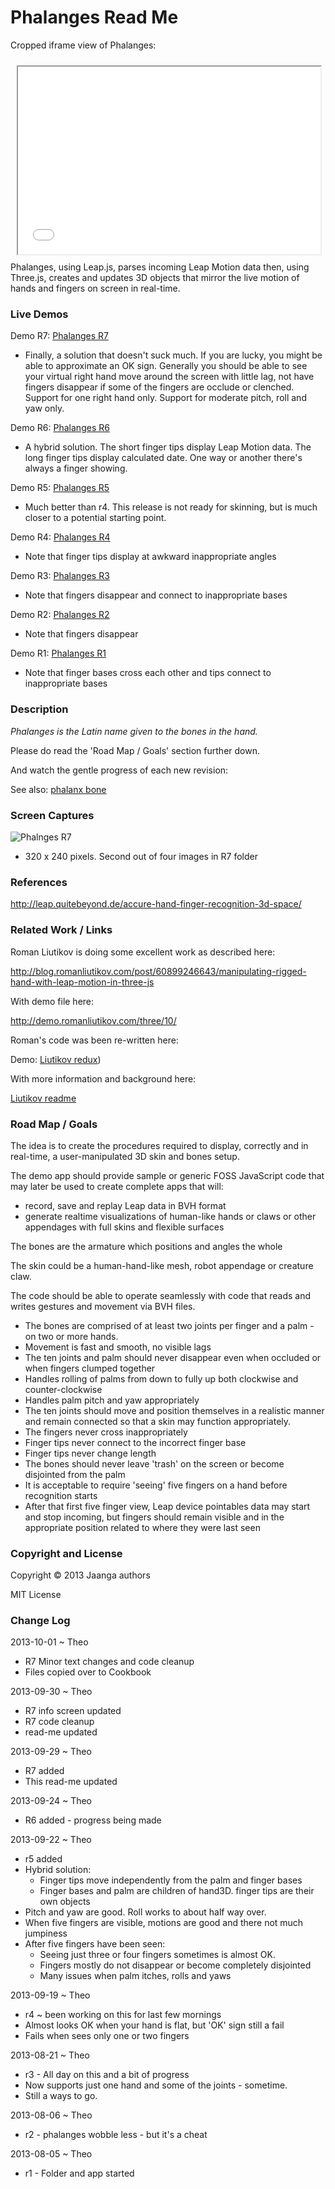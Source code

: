 Phalanges Read Me
=================

Cropped iframe view of Phalanges:
<iframe src=phalanges/r7/phalanges.html width=96% height=300px style=margin:2% ></iframe>
Phalanges, using Leap.js, parses incoming Leap Motion data then, using Three.js, creates and updates 3D objects 
that mirror the live motion of hands and fingers on screen in real-time.

### Live Demos

Demo R7: [Phalanges R7](http://jaanga.github.io/gestification/cookbook/phalanges/r7/phalanges.html)  

* Finally, a solution that doesn't suck much. If you are lucky, you might be able to approximate an OK sign. 
Generally you should be able to see your virtual right hand move around the screen with little lag, not have fingers disappear if some of the fingers are occlude or clenched.
Support for one right hand only. Support for moderate pitch, roll and yaw only. 

Demo R6: [Phalanges R6](http://jaanga.github.io/gestification/cookbook/phalanges/r6/phalanges.html) 

* A hybrid solution. The short finger tips display Leap Motion data. The long finger tips display calculated date. One way or another there's always a finger showing.

Demo R5: [Phalanges R5](http://jaanga.github.io/gestification/cookbook/phalanges/r5/phalanges.html)

* Much better than r4. This release is not ready for skinning, but is much closer to a potential starting point.

Demo R4: [Phalanges R4](http://jaanga.github.io/gestification/cookbook/phalanges/r4/phalanges.html) 

* Note that finger tips display at awkward inappropriate angles

Demo R3: [Phalanges R3](http://jaanga.github.io/gestification/cookbook/phalanges/r3/phalanges.html) 

* Note that fingers disappear and connect to inappropriate bases

Demo R2: [Phalanges R2](http://jaanga.github.io/gestification/cookbook/phalanges/r2/phalanges.html) 

* Note that fingers disappear

Demo R1: [Phalanges R1](http://jaanga.github.io/gestification/cookbook/phalanges/r1/phalanges.html)

* Note that finger bases cross each other and tips connect to inappropriate bases


### Description

_Phalanges is the Latin name given to the bones in the hand._

Please do read the 'Road Map / Goals' section further down.

And watch the gentle progress of each new revision:

See also: [phalanx bone](https://en.wikipedia.org/wiki/Phalanx_bone)

### Screen Captures

![Phalnges R7](http://jaanga.github.io/gestification/cookbook/phalanges/r7/phalanges-screen-grab-320x240.png)

* 320 x 240 pixels. Second out of four images in R7 folder

### References

<http://leap.quitebeyond.de/accure-hand-finger-recognition-3d-space/>

### Related Work / Links
Roman Liutikov is doing some excellent work as described here:

<http://blog.romanliutikov.com/post/60899246643/manipulating-rigged-hand-with-leap-motion-in-three-js>

With demo file here:

<http://demo.romanliutikov.com/three/10/>

Roman's code was been re-written here:

Demo: [Liutikov redux](http://jaanga.github.io/gestification/cookbook/phalanges/liutikov/liutikov.htm))

With more information and background here:

[Liutikov readme](https://github.com/jaanga/gestification/tree/gh-pages/cookbook/phalanges/liutikov)

 
### Road Map / Goals
The idea is to create the procedures required to display, correctly and in real-time, a user-manipulated 3D skin and bones setup.

The demo app should provide sample or generic FOSS JavaScript code that may later be used to create complete apps that will:

* record, save and replay Leap data in BVH format
* generate realtime visualizations of human-like hands or claws or other appendages with full skins and flexible surfaces

The bones are the armature which positions and angles the whole

The skin could be a human-hand-like mesh, robot appendage or creature claw.

The code should be able to operate seamlessly with code that reads and writes gestures and movement via BVH files.

* The bones are comprised of at least two joints per finger and a palm - on two or more hands.
* Movement is fast and smooth, no visible lags
* The ten joints and palm should never disappear even when occluded or when fingers clumped together
* Handles rolling of palms from down to fully up both clockwise and counter-clockwise
* Handles palm pitch and yaw appropriately 
* The ten joints should move and position themselves in a realistic manner and remain connected so that a skin may function appropriately.
* The fingers never cross inappropriately
* Finger tips never connect to the incorrect finger base
* Finger tips never change length
* The bones should never leave 'trash' on the screen or become disjointed from the palm
* It is acceptable to require 'seeing' five fingers on a hand before recognition starts
* After that first five finger view, Leap device pointables data may start and stop incoming, but fingers should remain visible and in the appropriate position related to where they were last seen


### Copyright and License
Copyright &copy; 2013 Jaanga authors

MIT License

### Change Log

2013-10-01 ~ Theo  

* R7 Minor text changes and code cleanup
* Files copied over to Cookbook

2013-09-30 ~ Theo  

* R7 info screen updated
* R7 code cleanup
* read-me updated

2013-09-29 ~ Theo  

* R7 added
* This read-me updated

2013-09-24 ~ Theo  

* R6 added - progress being made

2013-09-22 ~ Theo  

* r5 added
* Hybrid solution: 
	* Finger tips move independently from the palm and finger bases
	* Finger bases and palm are children of hand3D. finger tips are their own objects
* Pitch and yaw are good. Roll works to about half way over.
* When five fingers are visible, motions are good and there not much jumpiness
* After five fingers have been seen:
	* Seeing just three or four fingers sometimes is almost OK.
	* Fingers mostly do not disappear or become completely disjointed
	* Many issues when palm itches, rolls and yaws
 
2013-09-19 ~ Theo  

* r4 ~ been working on this for last few mornings
* Almost looks OK when your hand is flat, but 'OK' sign still a fail
* Fails when sees only one or two fingers

2013-08-21 ~ Theo  

* r3 - All day on this and a bit of progress
* Now supports just one hand and some of the joints - sometime.
* Still a ways to go.

2013-08-06 ~ Theo  

* r2 - phalanges wobble less - but it's a cheat

2013-08-05 ~ Theo  

* r1 - Folder and app started

